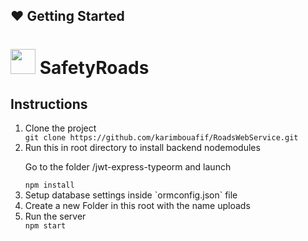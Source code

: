 ## :heart: Getting Started 

# <img src="https://user-images.githubusercontent.com/47055686/100393516-32982400-303a-11eb-97ed-b39b6a39034d.png" width=40 heigth=40 /> SafetyRoads 

## Instructions

<ol>
<li>Clone the project </li>
  <code>git clone https://github.com/karimbouafif/RoadsWebService.git</code>
<li>Run this in root directory to install backend nodemodules</li>
  <p> Go to the folder /jwt-express-typeorm and launch </p> </<br>
<code>npm install</code>
  <li>Setup database settings inside `ormconfig.json` file  </li>
 <li>Create a new Folder in this root with the name uploads</li> 
<li>Run the server </li>
  <code>npm start </code> 
</ol>

